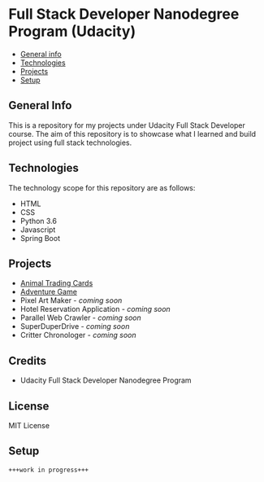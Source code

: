 # Full Stack Developer Nanodegree Program (Udacity)

* [General info](#general-info)
* [Technologies](#technologies)
* [Projects](#projects)
* [Setup](#setup)

## General Info
This is  a repository for my projects under Udacity Full Stack Developer course. The aim of this repository is to showcase what I learned and build project using full stack technologies. 

## Technologies
The technology scope for this repository are as follows:
* HTML
* CSS
* Python 3.6
* Javascript
* Spring Boot

## Projects
* [Animal Trading Cards](https://github.com/mariemueller-codes/FullStackNanoDegree_Udacity/tree/master/AnimalCards)
* [Adventure Game](https://github.com/mariemueller-codes/FullStackNanoDegree_Udacity/tree/master/AdventureGame)
* Pixel Art Maker - *coming soon*
* Hotel Reservation Application - *coming soon*
* Parallel Web Crawler - *coming soon*
* SuperDuperDrive - *coming soon*
* Critter Chronologer - *coming soon*

## Credits
* Udacity Full Stack Developer Nanodegree Program

## License
MIT License

## Setup
```
+++work in progress+++
```
